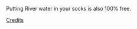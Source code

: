Putting River water in your socks is also 100% free.

[Credits](https://github.com/Zero-Smith/Repo-1/blob/main/Credits.md)
